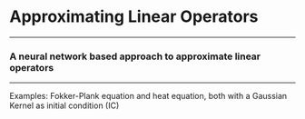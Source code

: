 # Approximating Linear Operators
________________________________
### A neural network based approach to approximate linear operators
________________________ 
Examples: Fokker-Plank equation and heat equation, both with a Gaussian Kernel as initial condition (IC)
